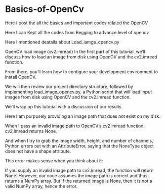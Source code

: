 # Basics-of-OpenCv
Here I post the all the basics and important codes related the OpenCV

Here I can Kept all the codes from Begging to advance level of opencv  

Here I mentioned deatails about Load_iamge_opencv.py

OpenCV load image (cv2.imread)
In the first part of this tutorial, we’ll discuss how to load an image from disk using OpenCV and the cv2.imread function.

From there, you’ll learn how to configure your development environment to install OpenCV.

We will then review our project directory structure, followed by implementing load_image_opencv.py, a Python script that will load input images from disk using OpenCV and the cv2.imread function.

We’ll wrap up this tutorial with a discussion of our results.

Here I am purposely providing an image path that does not exist on my disk.

When I pass an invalid image path to OpenCV’s cv2.imread function, cv2.imread returns None.

And when I try to grab the image width, height, and number of channels, Python errors out with an AttributeError, saying that the NoneType object does not have a shape attribute.

This error makes sense when you think about it:

If you supply an invalid image path to cv2.imread, the function will return None.
However, our code assumes the image path is correct and thus returns a NumPy array.
But if the returned image is None, then it is not a valid NumPy array, hence the error.
